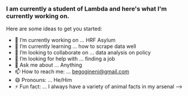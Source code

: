 ### I am currently a student of Lambda and here's what I'm currently working on.



Here are some ideas to get you started:

- 🔭 I’m currently working on ... HRF Asylum
- 🌱 I’m currently learning ... how to scrape data well
- 👯 I’m looking to collaborate on ... data analysis on policy
- 🤔 I’m looking for help with ... finding a job
- 💬 Ask me about ... Anything
- 📫 How to reach me: ... begogineni@gmail.com
- 😄 Pronouns: ... He/Him
- ⚡ Fun fact: ... I always have a variety of animal facts in my arsenal
-->
